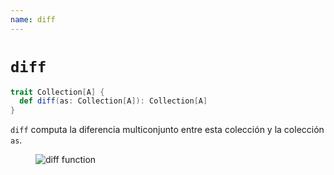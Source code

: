 ```yaml
---
name: diff
---
```


# `diff`

~~~ scala
trait Collection[A] {
  def diff(as: Collection[A]): Collection[A]
}
~~~

`diff` computa la diferencia multiconjunto entre esta colección y la colección `as`.

<figure class="diagram">
  <img src="../images/diff.svg" alt="diff function">
  <!-- <figcaption class="diagram-desc"></figcaption> -->
</figure>
